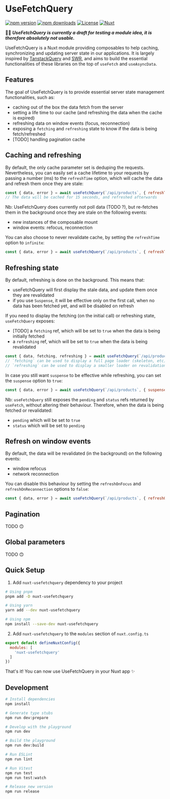 <!--
Get your module up and running quickly.

Find and replace all on all files (CMD+SHIFT+F):
- Name: UseFetchQuery
- Package name: nuxt-usefetchquery
- Description: A Nuxt module to help caching, synchronizing and updating server state.
-->

# UseFetchQuery

[![npm version][npm-version-src]][npm-version-href]
[![npm downloads][npm-downloads-src]][npm-downloads-href]
[![License][license-src]][license-href]
[![Nuxt][nuxt-src]][nuxt-href]

🚧🚧 ***UseFetchQuery is currently a draft for testing a module idea, it is therefore absolutely not usable.***

UseFetchQuery is a Nuxt module providing composables to help caching, synchronizing and updating server state in our applications. It is largely inspired by [TanstackQuery](https://tanstack.com/query/latest) and [SWR](https://swr.vercel.app/), and aims to build the essential functionalities of these libraries on the top of `useFetch` and `useAsyncData`.

<!-- - [✨ &nbsp;Release Notes](/CHANGELOG.md) -->
<!-- - [🏀 Online playground](https://stackblitz.com/github/your-org/nuxt-usefetchquery?file=playground%2Fapp.vue) -->
<!-- - [📖 &nbsp;Documentation](https://example.com) -->

## Features

The goal of UseFetchQuery is to provide essential server state management functionalities, such as:
- caching out of the box the data fetch from the server
- setting a life time to our cache (and refreshing the data when the cache is expired)
- refreshing data on window events (focus, reconnection)
- exposing a `fetching` and `refreshing` state to know if the data is being fetch/refreshed
- [TODO] handling pagination cache

## Caching and refreshing

By default, the only cache parameter set is deduping the requests. Nevertheless, you can easily set a cache lifetime to your requests by passing a number (ms) to the `refreshTime` option, which will cache the data and refresh them once they are stale:

```js
const { data, error } = await useFetchQuery(`/api/products`, { refreshTime: 15000 })
// The data will be cached for 15 seconds, and refreshed afterwards
```

Nb: UseFetchQuery does currently not poll data (TODO ?), but re-fetches them in the background once they are stale on the following events:
- new instances of the composable mount
- window events: refocus, reconnection

You can also choose to never revalidate cache, by setting the `refreshTime` option to `infinite`:

```js
const { data, error } = await useFetchQuery(`/api/products`, { refreshTime: 'infinite' })
```

## Refreshing state

By default, refreshing is done on the background. This means that:
- useFetchQuery will first display the stale data, and update them once they are revalidated
- if you use `Suspense`, it will be effective only on the first call, when no data has been fetched yet, and will be disabled on refresh

If you need to display the fetching (on the initial call) or refreshing state, `useFetchQuery` exposes:
- [TODO] a `fetching` ref, which will be set to `true` when the data is being initially fetched
- a `refreshing` ref, which will be set to `true` when the data is being revalidated

```js
const { data, fetching, refreshing } = await useFetchQuery(`/api/products`, { refreshTime: 15000 })
// `fetching` can be used to display a full page loader (skeleton, etc) when there is no data 
// `refreshing` can be used to display a smaller loader on revalidation, which would not prevent displaying the stale data meanwhile
```
In case you still want `suspense` to be effective while refreshing, you can set the `suspense` option to `true`:

```js
const { data, error } = await useFetchQuery(`/api/products`, { suspenseOnRefresh: true })
```

Nb: `useFetchQuery` still exposes the `pending` and `status` refs returned by `useFetch`, without altering their behaviour. Therefore, when the data is being fetched or revalidated:
- `pending` which will be set to `true`
- `status` which will be set to `pending`

## Refresh on window events

By default, the data will be revalidated (in the background) on the following events:
- window refocus
- network reconnection

You can disable this behaviour by setting the `refreshOnFocus` and `refreshOnReconnection` options to `false`:

```js
const { data, error } = await useFetchQuery(`/api/products`, { refreshOnFocus: false, refreshOnReconnection: false})
```

## Pagination

TODO 🙃

## Global parameters

TODO 🙃

## Quick Setup

1. Add `nuxt-usefetchquery` dependency to your project

```bash
# Using pnpm
pnpm add -D nuxt-usefetchquery

# Using yarn
yarn add --dev nuxt-usefetchquery

# Using npm
npm install --save-dev nuxt-usefetchquery
```

2. Add `nuxt-usefetchquery` to the `modules` section of `nuxt.config.ts`

```js
export default defineNuxtConfig({
  modules: [
    'nuxt-usefetchquery'
  ]
})
```

That's it! You can now use UseFetchQuery in your Nuxt app ✨

## Development

```bash
# Install dependencies
npm install

# Generate type stubs
npm run dev:prepare

# Develop with the playground
npm run dev

# Build the playground
npm run dev:build

# Run ESLint
npm run lint

# Run Vitest
npm run test
npm run test:watch

# Release new version
npm run release
```

<!-- Badges -->
[npm-version-src]: https://img.shields.io/npm/v/nuxt-usefetchquery/latest.svg?style=flat&colorA=18181B&colorB=28CF8D
[npm-version-href]: https://npmjs.com/package/nuxt-usefetchquery

[npm-downloads-src]: https://img.shields.io/npm/dm/nuxt-usefetchquery.svg?style=flat&colorA=18181B&colorB=28CF8D
[npm-downloads-href]: https://npmjs.com/package/nuxt-usefetchquery

[license-src]: https://img.shields.io/npm/l/nuxt-usefetchquery.svg?style=flat&colorA=18181B&colorB=28CF8D
[license-href]: https://npmjs.com/package/nuxt-usefetchquery

[nuxt-src]: https://img.shields.io/badge/Nuxt-18181B?logo=nuxt.js
[nuxt-href]: https://nuxt.com
